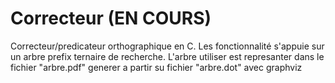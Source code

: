 # Correcteur (EN COURS)
Correcteur/predicateur orthographique en C. Les fonctionnalité s'appuie sur un arbre prefix ternaire de recherche.
L'arbre utiliser est represanter dans le fichier "arbre.pdf" generer a partir su fichier "arbre.dot" avec graphviz
